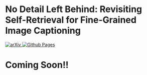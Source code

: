 # No Detail Left Behind: Revisiting Self-Retrieval for Fine-Grained Image Captioning

<p float="left">
  <a href="https://arxiv.org/abs/https://arxiv.org/abs/2409.03025">
    <img src="https://img.shields.io/badge/arXiv-2409.03025-b31b1b.svg" alt="arXiv"/>
  </a>
  <a href="https://katha-ai.github.io/projects/no-detail-left-behind/">
    <img src="https://img.shields.io/badge/github%20pages-121013?style=for-the-badge&logo=github&logoColor=white" alt="Github Pages"/>
  </a>
</p>

# Coming Soon!!

